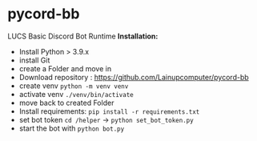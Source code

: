 # pycord-bb
LUCS Basic Discord Bot Runtime 
**Installation:**
- Install Python > 3.9.x 
- install Git 
- create a Folder and move in 
- Download repository :  https://github.com/Lainupcomputer/pycord-bb
- create venv ```python -m venv venv```
- activate venv ```./venv/bin/activate```
- move back to created Folder
- Install requirements: ```pip install -r requirements.txt```
- set bot token ```cd /helper``` -> ```python set_bot_token.py```
- start the bot with ```python bot.py```
